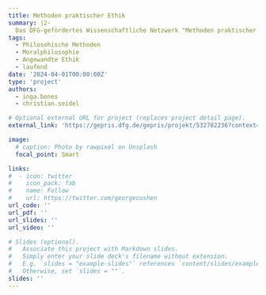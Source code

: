 ```yaml
---
title: Methoden praktischer Ethik
summary: |2- 
  Das DFG-gefördertes Wissenschaftliche Netzwerk "Methoden praktischer Ethik" wird moralphilosophische Methoden in angewandten ethischen Kontexten (wie KI, Datenschutz, Klimawandel etc.) untersuchen und die Rolle von Ethiker:innen in den entsprechenen öffentlichen Diskursen reflektieren.
tags:
  - Philosohische Methoden
  - Moralphilosophie
  - Angewandte Ethik
  - laufend
date: '2024-04-01T00:00:00Z'
type: 'project'
authors: 
  - inga.bones
  - christian.seidel

# Optional external URL for project (replaces project detail page).
external_link: 'https://gepris.dfg.de/gepris/projekt/532782236?context=projekt&task=showDetail&id=532782236&'

image:
  # caption: Photo by rawpixel on Unsplash
  focal_point: Smart

links:
#  - icon: twitter
#    icon_pack: fab
#    name: Follow
#    url: https://twitter.com/georgecushen
url_code: ''
url_pdf: ''
url_slides: ''
url_video: ''

# Slides (optional).
#   Associate this project with Markdown slides.
#   Simply enter your slide deck's filename without extension.
#   E.g. `slides = "example-slides"` references `content/slides/example-slides.md`.
#   Otherwise, set `slides = ""`.
slides: ''
---
```


